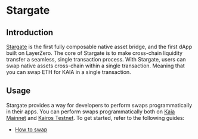 # Stargate

## Introduction

[Stargate](https://stargateprotocol.gitbook.io/stargate/v2-developer-docs) is the first fully composable native asset bridge, and the first dApp built on LayerZero. The core of Stargate is to make cross-chain liquidity transfer a seamless, single transaction process. With Stargate, users can swap native assets cross-chain within a single transaction. Meaning that you can swap ETH for KAIA in a single transaction. 


## Usage 
Stargate provides a way for developers to perform swaps programmatically in their apps. You can perform swaps programmatically both on [Kaia Mainnet](https://stargateprotocol.gitbook.io/stargate/v2-developer-docs/technical-reference/mainnet-contracts#klaytn) and [Kairos Testnet](https://stargateprotocol.gitbook.io/stargate/v2-developer-docs/technical-reference/testnet-contracts#klaytn-baobab-testnet). To get started, refer to the following guides:
* [How to swap](https://stargateprotocol.gitbook.io/stargate/v2-developer-docs/integrate-with-stargate/how-to-swap)
